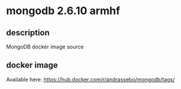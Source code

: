 # mongodb 2.6.10 armhf
## description
MongoDB docker image source

## docker image
Available here: https://hub.docker.com/r/andrassebo/mongodb/tags/
